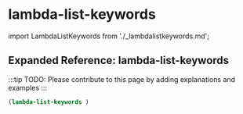 # lambda-list-keywords

import LambdaListKeywords from './_lambdalistkeywords.md';

<LambdaListKeywords />

## Expanded Reference: lambda-list-keywords

:::tip
TODO: Please contribute to this page by adding explanations and examples
:::

```lisp
(lambda-list-keywords )
```
